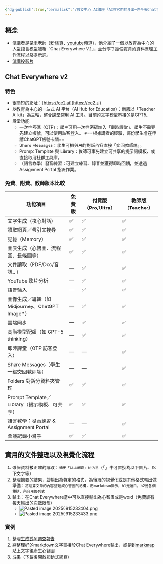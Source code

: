 ```yaml
---
{"dg-publish":true,"permalink":"/教發中心 AI講座「AI與它們的產出─你今天Chat了嗎？」/","title":"教發中心 AI講座「AI與它們的產出─你今天Chat了嗎？」","tags":["ai","chatgpt","teaching","teacher","LLMAI"],"created":"2025-09-15T22:45","updated":"2025-09-15T22:45"}
---
```



## 概念

- 演講者是茶米老師（[粉絲頁](https://www.facebook.com/teach.for.tw)、[youtube頻道](http://www.youtube.com/edreamertw)），他介紹了一個以教育為中心的大型語言模型服務「Chat Everywhere V2」，並分享了幾個實用的資料整理工作流程以及提示詞。
- [演講投影片](https://bit.ly/ce2ai-2025)


## Chat Everywhere v2

### 特色

- 很簡短的網址：[https://ce2.ai](https://ce2.ai)
- 以教育為中心的一站式 AI 平台（AI Hub for Education）：新版以「Teacher AI kit」為主軸，整合課堂常用 AI 工具。目前的文字模型串接的是GPT5。
- 課堂功能
	- 一次性密碼（OTP）：學生可用一次性密碼加入「即時課堂」，學生不需要先建立帳號，可以使用訪客登入。 ※==根據講者的經驗，部份學生會在申請ChatGPT帳號卡關==
	- Share Messages：學生可把與AI的對話內容直接「交回教師端」。
	- Prompt Template 與 Library：教師可事先建立可共享的提示詞模板，或直接取用社群工具庫。
	- （語言教學）發音練習：可建立練習、錄音並獲得即時回饋，並透過 Assignment Portal 指派作業。

### 免費、附費、教師版本比較

| 功能項目                                 | 免費版 | 付費版（Pro/Ultra） | 教師版（Teacher） |
| ------------------------------------ | --- | -------------- | ------------ |
| 文字生成（核心對話）                           | ✅   | ✅              | ✅            |
| 讀取網頁／帶引文搜尋                           | ✅   | ✅              | ✅            |
| 記憶（Memory）                           | ✅   | ✅              | ✅            |
| 圖表生成（心智圖、流程圖、長條圖等）                   | ✅   | ✅              | ✅            |
| 文件讀取（PDF/Doc/音訊…）                    | —   | ✅              | ✅            |
| YouTube 影片分析                         | —   | ✅              | ✅            |
| 語音輸入                                 | —   | ✅              | ✅            |
| 圖像生成／編輯（如 Midjourney、ChatGPT Image*） | —   | ✅              | ✅            |
| 雲端同步                                 | —   | ✅              | ✅            |
| 高階模型配額（如 GPT-5 thinking）             | —   | ✅              | ✅            |
| 即時課堂（OTP 訪客登入）                       | —   | —              | ✅            |
| Share Messages（學生一鍵交回教師端）            | —   | —              | ✅            |
| Folders 對話分資料夾管理                     | ✅   | ✅              | ✅            |
| Prompt Template／Library（提示模板、可共享）    | ✅   | ✅              | ✅            |
| 語言教學：發音練習 & Assignment Portal        | —   | —              | ✅            |
| 會議記錄小幫手                              | ✅   | ✅              | ✅            |


## 實用的文件整理以及視覺化流程

1. 確保資料被正確的讀取：`摘要「以上網頁」的內容`（「」中可置換為以下圖片、以下文字等）
2. 整理摘要的結果，並輸出為特定的格式，為後續的視覺化或是其他格式輸出做準備：`將這篇文章的內容整理成心智圖的結構，用markdown顯示，h1是題目，h2是各個重點，內容用條列式`
3. 輸出：在Chat Everywhere當中可以直接輸出為心智圖或是word（免費版有每天輸出的次數限制）
	- ![Pasted image 20250915233404.png](/img/user/Pasted%20image%2020250915233404.png)
	- ![Pasted image 20250915233433.png](/img/user/Pasted%20image%2020250915233433.png)

### 實例

1. 整理[生成式AI調查報告](https://mic.iii.org.tw/news.aspx?id=726)
2. 將整理好的markdown文字直接於Chat Everywhere輸出，或是到[markmap](https://markmap.js.org/repl)貼上文字後產生心智圖
3. [成果](https://drive.google.com/file/d/18-02tZU7-xMHeMBtJR85gsAooL2I_WV3/view?usp=sharing)（下載後開啟互動式網頁）

